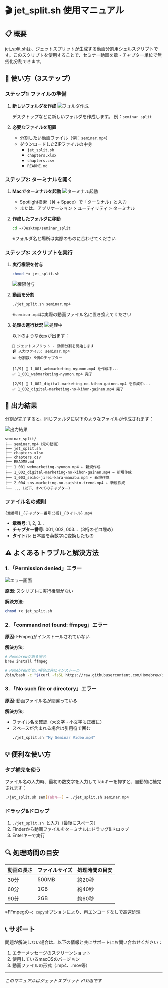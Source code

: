 # 🎬 jet_split.sh 使用マニュアル

## 📋 概要

jet_split.shは、ジェットスプリットが生成する動画分割用シェルスクリプトです。このスクリプトを使用することで、セミナー動画を章・チャプター単位で無劣化分割できます。

## 🚀 使い方（3ステップ）

### ステップ1: ファイルの準備

1. **新しいフォルダを作成**
   ![フォルダ作成](https://via.placeholder.com/600x300/4A5568/FFFFFF?text=Step+1:+新しいフォルダを作成)
   
   デスクトップなどに新しいフォルダを作成します。
   例：`seminar_split`

2. **必要なファイルを配置**
   - 分割したい動画ファイル（例：`seminar.mp4`）
   - ダウンロードしたZIPファイルの中身
     - `jet_split.sh`
     - `chapters.xlsx`
     - `chapters.csv`
     - `README.md`

### ステップ2: ターミナルを開く

1. **Macでターミナルを起動**
   ![ターミナル起動](https://via.placeholder.com/600x300/2D3748/FFFFFF?text=Terminal+アプリケーション)
   
   - Spotlight検索（⌘ + Space）で「ターミナル」と入力
   - または、アプリケーション > ユーティリティ > ターミナル

2. **作成したフォルダに移動**
   ```bash
   cd ~/Desktop/seminar_split
   ```
   ※フォルダ名と場所は実際のものに合わせてください

### ステップ3: スクリプトを実行

1. **実行権限を付与**
   ```bash
   chmod +x jet_split.sh
   ```
   ![権限付与](https://via.placeholder.com/600x300/48BB78/FFFFFF?text=実行権限を付与)

2. **動画を分割**
   ```bash
   ./jet_split.sh seminar.mp4
   ```
   ※`seminar.mp4`は実際の動画ファイル名に置き換えてください

3. **処理の進行状況**
   ![処理中](https://via.placeholder.com/600x300/38B2AC/FFFFFF?text=分割処理中...)
   
   以下のような表示が出ます：
   ```
   🚀 ジェットスプリット - 動画分割を開始します
   📹 入力ファイル: seminar.mp4
   📊 分割数: 9個のチャプター

   [1/9] 📝 1_001_webmarketing-nyumon.mp4 を作成中...
   ✅ 1_001_webmarketing-nyumon.mp4 完了

   [2/9] 📝 1_002_digital-marketing-no-kihon-gainen.mp4 を作成中...
   ✅ 1_002_digital-marketing-no-kihon-gainen.mp4 完了
   ```

## 📁 出力結果

分割が完了すると、同じフォルダに以下のようなファイルが作成されます：

![出力結果](https://via.placeholder.com/600x300/5A67D8/FFFFFF?text=分割された動画ファイル)

```
seminar_split/
├── seminar.mp4（元の動画）
├── jet_split.sh
├── chapters.xlsx
├── chapters.csv
├── README.md
├── 1_001_webmarketing-nyumon.mp4 ← 新規作成
├── 1_002_digital-marketing-no-kihon-gainen.mp4 ← 新規作成
├── 1_003_seiko-jirei-kara-manabu.mp4 ← 新規作成
├── 2_004_sns-marketing-no-saishin-trend.mp4 ← 新規作成
└── ...（以下、すべてのチャプター）
```

### ファイル名の規則

`{章番号}_{チャプター番号:3桁}_{タイトル}.mp4`

- **章番号**: 1, 2, 3...
- **チャプター番号**: 001, 002, 003...（3桁のゼロ埋め）
- **タイトル**: 日本語を英数字に変換したもの

## ⚠️ よくあるトラブルと解決方法

### 1. 「Permission denied」エラー

![エラー画面](https://via.placeholder.com/600x300/F56565/FFFFFF?text=Permission+denied+エラー)

**原因**: スクリプトに実行権限がない

**解決方法**:
```bash
chmod +x jet_split.sh
```

### 2. 「command not found: ffmpeg」エラー

**原因**: FFmpegがインストールされていない

**解決方法**:
```bash
# Homebrewがある場合
brew install ffmpeg

# Homebrewがない場合は先にインストール
/bin/bash -c "$(curl -fsSL https://raw.githubusercontent.com/Homebrew/install/HEAD/install.sh)"
```

### 3. 「No such file or directory」エラー

**原因**: 動画ファイル名が間違っている

**解決方法**:
- ファイル名を確認（大文字・小文字も正確に）
- スペースが含まれる場合は引用符で囲む
  ```bash
  ./jet_split.sh "My Seminar Video.mp4"
  ```

## 💡 便利な使い方

### タブ補完を使う

ファイル名の入力時、最初の数文字を入力してTabキーを押すと、自動的に補完されます：

```bash
./jet_split.sh sem[Tabキー] → ./jet_split.sh seminar.mp4
```

### ドラッグ&ドロップ

1. `./jet_split.sh `と入力（最後にスペース）
2. Finderから動画ファイルをターミナルにドラッグ&ドロップ
3. Enterキーで実行

## 🔍 処理時間の目安

| 動画の長さ | ファイルサイズ | 処理時間の目安 |
|-----------|--------------|--------------|
| 30分 | 500MB | 約20秒 |
| 60分 | 1GB | 約40秒 |
| 90分 | 2GB | 約60秒 |

※FFmpegの`-c copy`オプションにより、再エンコードなしで高速処理

## 📞 サポート

問題が解決しない場合は、以下の情報と共にサポートにお問い合わせください：

1. エラーメッセージのスクリーンショット
2. 使用しているmacOSのバージョン
3. 動画ファイルの形式（.mp4、.mov等）

---

*このマニュアルはジェットスプリット v1.0用です*